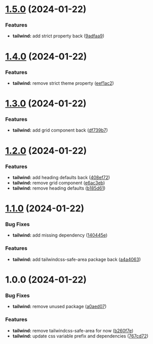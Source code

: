 # [1.5.0](https://github.com/jasonruesch/jasonruesch/compare/tailwind-v1.4.0...tailwind-v1.5.0) (2024-01-22)


### Features

* **tailwind:** add strict property back ([9adfaa9](https://github.com/jasonruesch/jasonruesch/commit/9adfaa982e47d9a1cc3bbd39e06afcd27941ea8d))

# [1.4.0](https://github.com/jasonruesch/jasonruesch/compare/tailwind-v1.3.0...tailwind-v1.4.0) (2024-01-22)


### Features

* **tailwind:** remove strict theme property ([eef1ac2](https://github.com/jasonruesch/jasonruesch/commit/eef1ac263a59cebe1013cbb6c50b2b7a5de40a54))

# [1.3.0](https://github.com/jasonruesch/jasonruesch/compare/tailwind-v1.2.0...tailwind-v1.3.0) (2024-01-22)


### Features

* **tailwind:** add grid component back ([df739b7](https://github.com/jasonruesch/jasonruesch/commit/df739b704f0e219516b68a1e3e0b6aaf88eca205))

# [1.2.0](https://github.com/jasonruesch/jasonruesch/compare/tailwind-v1.1.0...tailwind-v1.2.0) (2024-01-22)


### Features

* **tailwind:** add heading defaults back ([408ef72](https://github.com/jasonruesch/jasonruesch/commit/408ef72ee70b3cc39e2a65c36eb92672ba19fd3d))
* **tailwind:** remove grid component ([e6ac3eb](https://github.com/jasonruesch/jasonruesch/commit/e6ac3ebe75fddaa1b6761073251e062b66542874))
* **tailwind:** remove heading defaults ([b185d61](https://github.com/jasonruesch/jasonruesch/commit/b185d61103d900dbac69b02bea95c7fd832bb24e))

# [1.1.0](https://github.com/jasonruesch/jasonruesch/compare/tailwind-v1.0.0...tailwind-v1.1.0) (2024-01-22)


### Bug Fixes

* **tailwind:** add missing dependency ([140445e](https://github.com/jasonruesch/jasonruesch/commit/140445ea9d0e4ba9f995734a7177b8b41860eea3))


### Features

* **tailwind:** add tailwindcss-safe-area package back ([a4a4063](https://github.com/jasonruesch/jasonruesch/commit/a4a4063fc005f1450b1e57f90b8e58620df79c9f))

# 1.0.0 (2024-01-22)


### Bug Fixes

* **tailwind:** remove unused package ([a0aed07](https://github.com/jasonruesch/jasonruesch/commit/a0aed0736bad66e425b03b2f50e596ebacb3ae28))


### Features

* **tailwind:** remove tailwindcss-safe-area for now ([b260f7e](https://github.com/jasonruesch/jasonruesch/commit/b260f7ebfcce2f5c11ab255219e7f5e1b07d21ac))
* **tailwind:** update css variable prefix and dependencies ([767cd72](https://github.com/jasonruesch/jasonruesch/commit/767cd724da00da0f6c55c0d58f45f091ec80610c))
